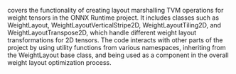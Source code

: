 covers the functionality of creating layout marshalling TVM operations for weight tensors in the ONNX Runtime project. It includes classes such as WeightLayout, WeightLayoutVerticalStripe2D, WeightLayoutTiling2D, and WeightLayoutTranspose2D, which handle different weight layout transformations for 2D tensors. The code interacts with other parts of the project by using utility functions from various namespaces, inheriting from the WeightLayout base class, and being used as a component in the overall weight layout optimization process.